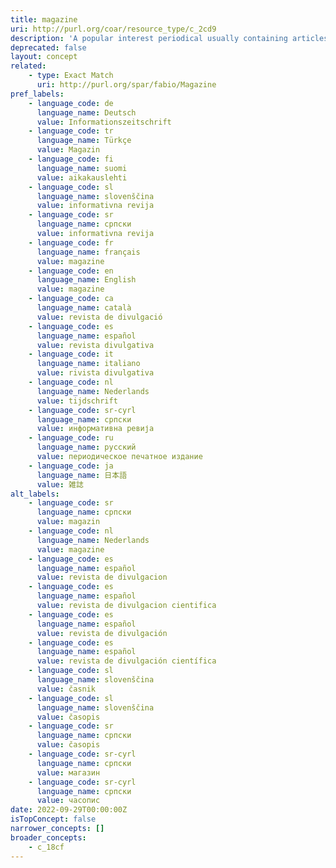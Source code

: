 ```yaml
---
title: magazine
uri: http://purl.org/coar/resource_type/c_2cd9
description: 'A popular interest periodical usually containing articles on a variety of topics, written by various authors in a nonscholarly style or a trade publication, unlike a consumer publication, covers a specific topic for people who work in that particular field or industry. [Source: Adapted from https://www.thebalance.com/what-is-a-trade-publication-exactly-2316039 and http://www.abc-clio.com/ODLIS/odlis_m.aspx]'
deprecated: false
layout: concept
related:
    - type: Exact Match
      uri: http://purl.org/spar/fabio/Magazine
pref_labels:
    - language_code: de
      language_name: Deutsch
      value: Informationszeitschrift
    - language_code: tr
      language_name: Türkçe
      value: Magazin
    - language_code: fi
      language_name: suomi
      value: aikakauslehti
    - language_code: sl
      language_name: slovenščina
      value: informativna revija
    - language_code: sr
      language_name: српски
      value: informativna revija
    - language_code: fr
      language_name: français
      value: magazine
    - language_code: en
      language_name: English
      value: magazine
    - language_code: ca
      language_name: català
      value: revista de divulgació
    - language_code: es
      language_name: español
      value: revista divulgativa
    - language_code: it
      language_name: italiano
      value: rivista divulgativa
    - language_code: nl
      language_name: Nederlands
      value: tijdschrift
    - language_code: sr-cyrl
      language_name: српски
      value: информативна ревија
    - language_code: ru
      language_name: русский
      value: периодическое печатное издание
    - language_code: ja
      language_name: 日本語
      value: 雑誌
alt_labels:
    - language_code: sr
      language_name: српски
      value: magazin
    - language_code: nl
      language_name: Nederlands
      value: magazine
    - language_code: es
      language_name: español
      value: revista de divulgacion
    - language_code: es
      language_name: español
      value: revista de divulgacion cientifica
    - language_code: es
      language_name: español
      value: revista de divulgación
    - language_code: es
      language_name: español
      value: revista de divulgación científica
    - language_code: sl
      language_name: slovenščina
      value: časnik
    - language_code: sl
      language_name: slovenščina
      value: časopis
    - language_code: sr
      language_name: српски
      value: časopis
    - language_code: sr-cyrl
      language_name: српски
      value: магазин
    - language_code: sr-cyrl
      language_name: српски
      value: часопис
date: 2022-09-29T00:00:00Z
isTopConcept: false
narrower_concepts: []
broader_concepts:
    - c_18cf
---
```


